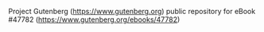 Project Gutenberg (https://www.gutenberg.org) public repository for eBook #47782 (https://www.gutenberg.org/ebooks/47782)

